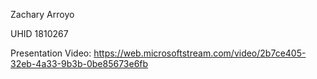 Zachary Arroyo

UHID 1810267

Presentation Video: https://web.microsoftstream.com/video/2b7ce405-32eb-4a33-9b3b-0be85673e6fb
